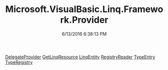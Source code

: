 ﻿---
title: Microsoft.VisualBasic.Linq.Framework.Provider
date: 6/13/2016 6:38:13 PM
---

[DelegateProvider](T-Microsoft.VisualBasic.Linq.Framework.Provider.DelegateProvider.html)
[GetLinqResource](T-Microsoft.VisualBasic.Linq.Framework.Provider.GetLinqResource.html)
[LinqEntity](T-Microsoft.VisualBasic.Linq.Framework.Provider.LinqEntity.html)
[RegistryReader](T-Microsoft.VisualBasic.Linq.Framework.Provider.RegistryReader.html)
[TypeEntry](T-Microsoft.VisualBasic.Linq.Framework.Provider.TypeEntry.html)
[TypeRegistry](T-Microsoft.VisualBasic.Linq.Framework.Provider.TypeRegistry.html)
